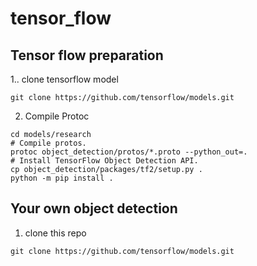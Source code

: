 # tensor_flow

## Tensor flow preparation

1.. clone tensorflow model
```
git clone https://github.com/tensorflow/models.git
```
2. Compile Protoc
````
cd models/research
# Compile protos.
protoc object_detection/protos/*.proto --python_out=.
# Install TensorFlow Object Detection API.
cp object_detection/packages/tf2/setup.py .
python -m pip install .
````

## Your own object detection
1. clone this repo
````
git clone https://github.com/tensorflow/models.git
````
